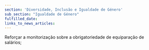 ```yaml
---
section: 'Diversidade, Inclusão e Igualdade de Género'
sub_section: "Igualdade de Género"
fulfilled_date:
links_to_news_articles:
---
```


Reforçar a monitorização sobre a obrigatoriedade de equiparação de salários;